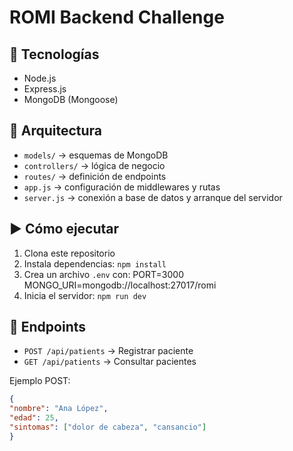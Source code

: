 # ROMI Backend Challenge

## 🚀 Tecnologías
- Node.js
- Express.js
- MongoDB (Mongoose)

## 📂 Arquitectura
- `models/` → esquemas de MongoDB
- `controllers/` → lógica de negocio
- `routes/` → definición de endpoints
- `app.js` → configuración de middlewares y rutas
- `server.js` → conexión a base de datos y arranque del servidor

## ▶️ Cómo ejecutar
1. Clona este repositorio
2. Instala dependencias: `npm install`
3. Crea un archivo `.env` con:
    PORT=3000
    MONGO_URI=mongodb://localhost:27017/romi
4. Inicia el servidor: `npm run dev`

## 📌 Endpoints
- `POST /api/patients` → Registrar paciente
- `GET /api/patients` → Consultar pacientes

Ejemplo POST:
```json
{
"nombre": "Ana López",
"edad": 25,
"sintomas": ["dolor de cabeza", "cansancio"]
}